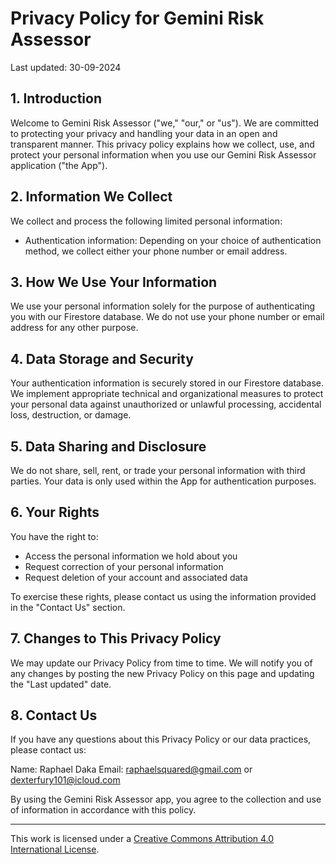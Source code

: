 # Privacy Policy for Gemini Risk Assessor

Last updated: 30-09-2024

## 1. Introduction

Welcome to Gemini Risk Assessor ("we," "our," or "us"). We are committed to protecting your privacy and handling your data in an open and transparent manner. This privacy policy explains how we collect, use, and protect your personal information when you use our Gemini Risk Assessor application ("the App").

## 2. Information We Collect

We collect and process the following limited personal information:

- Authentication information: Depending on your choice of authentication method, we collect either your phone number or email address.

## 3. How We Use Your Information

We use your personal information solely for the purpose of authenticating you with our Firestore database. We do not use your phone number or email address for any other purpose.

## 4. Data Storage and Security

Your authentication information is securely stored in our Firestore database. We implement appropriate technical and organizational measures to protect your personal data against unauthorized or unlawful processing, accidental loss, destruction, or damage.

## 5. Data Sharing and Disclosure

We do not share, sell, rent, or trade your personal information with third parties. Your data is only used within the App for authentication purposes.

## 6. Your Rights

You have the right to:
- Access the personal information we hold about you
- Request correction of your personal information
- Request deletion of your account and associated data

To exercise these rights, please contact us using the information provided in the "Contact Us" section.

## 7. Changes to This Privacy Policy

We may update our Privacy Policy from time to time. We will notify you of any changes by posting the new Privacy Policy on this page and updating the "Last updated" date.

## 8. Contact Us

If you have any questions about this Privacy Policy or our data practices, please contact us:

Name: Raphael Daka
Email: raphaelsquared@gmail.com or dexterfury101@icloud.com

By using the Gemini Risk Assessor app, you agree to the collection and use of information in accordance with this policy.

---

This work is licensed under a [Creative Commons Attribution 4.0 International License](LICENSE.md).
